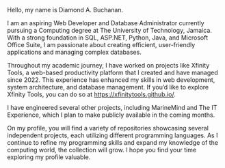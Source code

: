Hello, my name is Diamond A. Buchanan.

I am an aspiring Web Developer and Database Administrator currently pursuing a Computing degree at The University of Technology, Jamaica. With a strong foundation in SQL, ASP.NET, Python, Java, and Microsoft Office Suite, I am passionate about creating efficient, user-friendly applications and managing complex databases.

Throughout my academic journey, I have worked on projects like Xfinity Tools, a web-based productivity platform that I created and have managed since 2022. This experience has enhanced my skills in web development, system architecture, and database management. If you’d like to explore Xfinity Tools, you can do so at https://xfinitytools.github.io/.

I have engineered several other projects, including MarineMind and The IT Experience, which I plan to make publicly available in the coming months. 

On my profile, you will find a variety of repositories showcasing several independent projects, each utilizing different programming languages. As I continue to refine my programming skills and expand my knowledge of the computing world, the collection will grow. I hope you find your time exploring my profile valuable.
